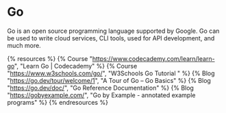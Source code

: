 <DedicatedRoadmap
  href='/golang'
  title='Go Roadmap'
  description='Click to check the detailed Go Roadmap.'
/>

# Go

Go is an open source programming language supported by Google. Go can be used to write cloud services, CLI tools, used for API development, and much more.

{% resources %}
  {% Course "https://www.codecademy.com/learn/learn-go", "Learn Go | Codecademy" %}
  {% Course "https://www.w3schools.com/go/", "W3Schools Go Tutorial " %}
  {% Blog "https://go.dev/tour/welcome/1", "A Tour of Go – Go Basics" %}
  {% Blog "https://go.dev/doc/", "Go Reference Documentation" %}
  {% Blog "https://gobyexample.com/", "Go by Example - annotated example programs" %}
{% endresources %}
